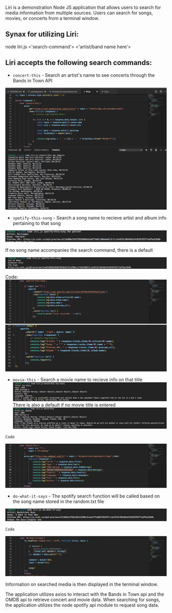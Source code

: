 Liri is a demonstration Node JS application that allows users to search for media information from multiple sources. Users can search for songs, movies, or concerts from a terminal window. 

## Synax for utilizing Liri:
node liri.js <'search-command'> <'artist/band name here'>

## Liri accepts the following search commands:
   * `concert-this` - Search an artist's name to see concerts through the Bands in Town API
   
   ![Alt Text](./images/concert_this.png)

   
   
   * `spotify-this-song` - Search a song name to recieve artist and album info pertaining to that song
  
   ![Alt Text](./images/spotify_song.png)

   If no song name accompanies the search command, there is a default

   ![Alt Text](./images/spotify_default.png)
   

   Code:
   ![Alt Text](./images/spotify_case.png)
   ![Alt Text](./images/song_function.png)
   

   * `movie-this` - Search a movie name to recieve info on that title
    ![Alt Text](./images/movie.png)
    There is also a default if no movie title is entered
    ![Alt Text](./images/movie_default.png)

    Code  

![Alt Text](./images/movie_case.png)
   
   
   

   * `do-what-it-says` - The spotify search function will be called based on the song name stored in the random.txt file  

![Alt Text](./images/dwis_.png)

    Code
    
![Alt Text](./images/dwis_case.png)


Information on searched media is then displayed in the terminal window.

The application utilizes axios to interact with the Bands in Town api and the OMDB api to retrieve concert and movie data. When searching for songs, the application utilizes the node spotify api module to request song data. 

